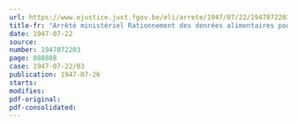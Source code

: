 ```yaml
---
url: https://www.ejustice.just.fgov.be/eli/arrete/1947/07/22/1947072203/justel
title-fr: "Arrêté ministériel Rationnement des denrées alimentaires pour le mois d'août 1947. (89e période)"
date: 1947-07-22
source:
number: 1947072203
page: 888888
case: 1947-07-22/03
publication: 1947-07-26
starts:
modifies:
pdf-original:
pdf-consolidated:
---
```


